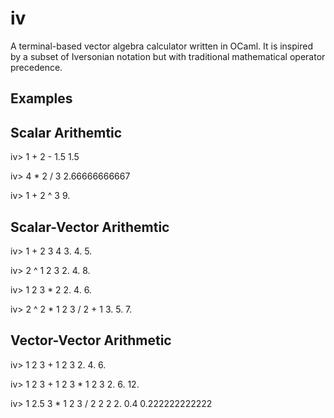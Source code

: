 iv
==

A terminal-based vector algebra calculator written in OCaml. It is inspired by a subset of Iversonian notation but with traditional mathematical operator precedence.

Examples
--------

Scalar Arithemtic
-----------------

iv> 1 + 2 - 1.5
1.5

iv> 4 * 2 / 3 
2.66666666667

iv> 1 + 2 ^ 3
9.

Scalar-Vector Arithemtic
------------------------

iv> 1 + 2 3 4
3. 4. 5.

iv> 2 ^ 1 2 3
2. 4. 8.

iv> 1 2 3 * 2
2. 4. 6.

iv> 2 ^ 2 * 1 2 3 / 2 + 1
3. 5. 7.

Vector-Vector Arithmetic
------------------------

iv> 1 2 3 + 1 2 3
2. 4. 6.

iv> 1 2 3 + 1 2 3 * 1 2 3 
2. 6. 12.

iv> 1 2.5 3 * 1 2 3 / 2 2 2
2. 0.4 0.222222222222

